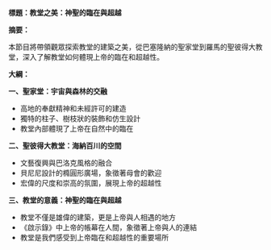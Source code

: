 **標題：教堂之美：神聖的臨在與超越**

**摘要：**

本節目將帶領觀眾探索教堂的建築之美，從巴塞隆納的聖家堂到羅馬的聖彼得大教堂，深入了解教堂如何體現上帝的臨在和超越性。

**大綱：**

**一、聖家堂：宇宙與森林的交融**
* 高地的奉獻精神和未經許可的建造
* 獨特的柱子、樹枝狀的裝飾和仿生設計
* 教堂內部體現了上帝在自然中的臨在

**二、聖彼得大教堂：海納百川的空間**
* 文藝復興與巴洛克風格的融合
* 貝尼尼設計的橢圓形廣場，象徵著母會的歡迎
* 宏偉的尺度和崇高的氛圍，展現上帝的超越性

**三、教堂的意義：神聖的臨在與超越**
* 教堂不僅是雄偉的建築，更是上帝與人相遇的地方
* 《啟示錄》中上帝的帳幕在人間，象徵著上帝與人的連結
* 教堂是我們感受到上帝臨在和超越性的重要場所